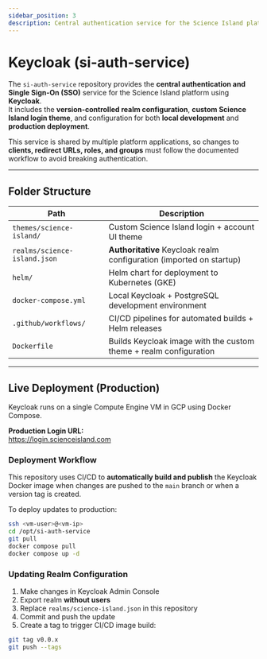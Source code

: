 ```yaml
---
sidebar_position: 3
description: Central authentication service for the Science Island platform.
---
```


# Keycloak (si-auth-service)

The `si-auth-service` repository provides the **central authentication and Single Sign-On (SSO)** service for the Science Island platform using **Keycloak**.  
It includes the **version-controlled realm configuration**, **custom Science Island login theme**, and configuration for both **local development** and **production deployment**.

This service is shared by multiple platform applications, so changes to **clients, redirect URLs, roles, and groups** must follow the documented workflow to avoid breaking authentication.

---

## Folder Structure

| Path | Description |
|------|-------------|
| `themes/science-island/` | Custom Science Island login + account UI theme |
| `realms/science-island.json` | **Authoritative** Keycloak realm configuration (imported on startup) |
| `helm/` | Helm chart for deployment to Kubernetes (GKE) |
| `docker-compose.yml` | Local Keycloak + PostgreSQL development environment |
| `.github/workflows/` | CI/CD pipelines for automated builds + Helm releases |
| `Dockerfile` | Builds Keycloak image with the custom theme + realm configuration |

---

## Live Deployment (Production)

Keycloak runs on a single Compute Engine VM in GCP using Docker Compose.

**Production Login URL:**  
https://login.scienceisland.com

### Deployment Workflow

This repository uses CI/CD to **automatically build and publish** the Keycloak Docker image when changes are pushed to the `main` branch or when a version tag is created.

To deploy updates to production:

```bash
ssh <vm-user>@<vm-ip>
cd /opt/si-auth-service
git pull
docker compose pull        
docker compose up -d      
```

### Updating Realm Configuration

1. Make changes in Keycloak Admin Console
2. Export realm **without users**
3. Replace `realms/science-island.json` in this repository
4. Commit and push the update
5. Create a tag to trigger CI/CD image build:

```bash
git tag v0.0.x
git push --tags
```
